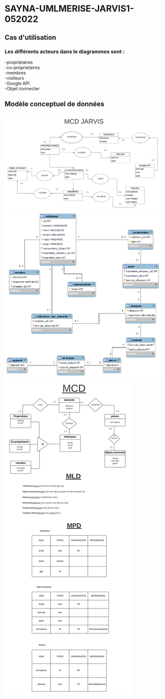 # SAYNA-UMLMERISE-JARVIS1-052022
<h2>Cas d'utilisation</h2>
<p>
<h3>Les différents acteurs dans le diagrammes sont :</h3>
-proprietaires<br>
-co-proprietaires<br>
-membres<br>
-visiteurs<br>
-Google API<br>
-Objet connecter<br>
<p>
<h2>Modèle conceptuel de données</h2>
<img src="./MCDJARVIS.png"/>
<img src="./JARV.png"/>
<img src="./M.png"/>